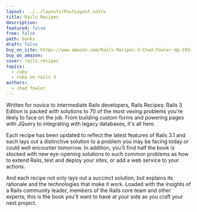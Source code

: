 ```yaml
---
layout: ../../layouts/PostLayout.astro
title: Rails Recipes
description: 
featured: false
free: false
path: books
draft: false
buy_on_site: https://www.amazon.com/Rails-Recipes-3-Chad-Fowler-dp-1934356778/dp/1934356778/ref=dp_ob_title_bk
buy_on_amazon:
cover: rails-recipes
topics:
  - ruby
  - ruby on rails 3
authors:
  - chad fowler
---
```


Written for novice to intermediate Rails developers, Rails Recipes: Rails 3 Edition is packed with solutions to 70 of the most vexing problems you're likely to face on the job. From building custom forms and powering pages with JQuery to integrating with legacy databases, it's all here. 

Each recipe has been updated to reflect the latest features of Rails 3.1 and each lays out a distinctive solution to a problem you may be facing today or could well encounter tomorrow. In addition, you'll find half the book is stocked with new eye-opening solutions to such common problems as how to extend Rails, test and deploy your sites, or add a web service to your actions. 

And each recipe not only lays out a succinct solution, but explains its rationale and the technologies that make it work. Loaded with the insights of a Rails community leader, members of the Rails core team and other experts, this is the book you'll want to have at your side as you craft your next project.